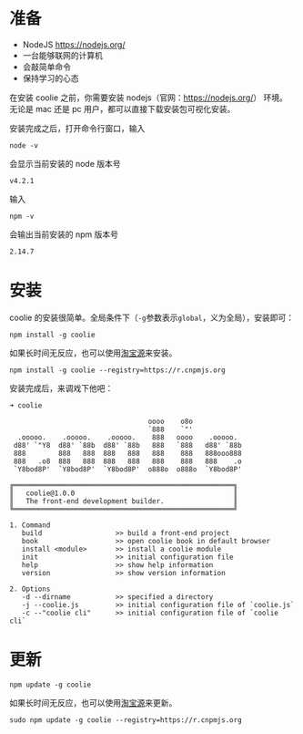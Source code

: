 # 准备

- NodeJS <https://nodejs.org/>
- 一台能够联网的计算机
- 会敲简单命令
- 保持学习的心态

在安装 coolie 之前，你需要安装 nodejs（官网：<https://nodejs.org/>） 环境。
无论是 mac 还是 pc 用户，都可以直接下载安装包可视化安装。

安装完成之后，打开命令行窗口，输入
```
node -v
```
会显示当前安装的 node 版本号
```
v4.2.1
```
输入
```
npm -v
```
会输出当前安装的 npm 版本号
```
2.14.7
```


# 安装
coolie 的安装很简单。全局条件下（`-g`参数表示`global`，义为全局），安装即可：
```
npm install -g coolie
```

如果长时间无反应，也可以使用[淘宝源](http://cnpmjs.org/)来安装。

```
npm install -g coolie --registry=https://r.cnpmjs.org
```

安装完成后，来调戏下他吧：
```
➜ coolie

                                  oooo    o8o
                                  `888    `"'
  .ooooo.    .ooooo.    .ooooo.    888   oooo    .ooooo.
 d88' `"Y8  d88' `88b  d88' `88b   888   `888   d88' `88b
 888        888   888  888   888   888    888   888ooo888
 888   .o8  888   888  888   888   888    888   888    .o
 `Y8bod8P'  `Y8bod8P'  `Y8bod8P'  o888o  o888o  `Y8bod8P'

╔══════════════════════════════════════════════════════╗
║   coolie@1.0.0                                       ║
║   The front-end development builder.                 ║
╚══════════════════════════════════════════════════════╝

1. Command
   build                  >> build a front-end project
   book                   >> open coolie book in default browser
   install <module>       >> install a coolie module
   init                   >> initial configuration file
   help                   >> show help information
   version                >> show version information

2. Options
   -d --dirname           >> specified a directory
   -j --coolie.js         >> initial configuration file of `coolie.js`
   -c --"coolie cli"      >> initial configuration file of `coolie cli`

```



# 更新
```
npm update -g coolie
```

如果长时间无反应，也可以使用[淘宝源](http://cnpmjs.org/)来更新。

```
sudo npm update -g coolie --registry=https://r.cnpmjs.org
```

